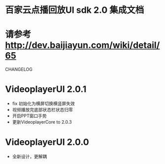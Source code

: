 # 百家云点播回放UI sdk 2.0 集成文档
请参考 http://dev.baijiayun.com/wiki/detail/65
=============
CHANGELOG 

VideoplayerUI 2.0.1
==============
- fix 初始化为横屏切换横竖屏失效
- 视频播放完底部状态栏状态归零
- 开启PPT窗口手势
- 更新VideoplayerCore to 2.0.3

VideoplayerUI 2.0.0
==============
- 全新设计，更解耦
